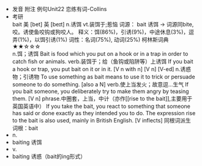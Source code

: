 - 发音 附注 例句Unit22   恋练有词-Collins
- 考研   
  bait
  美 [bet] 英 [beɪt]
  n.诱饵 vt.装饵于;惹恼
  词源： bait 诱饵 → 词源同bite,咬。诱使鱼咬钩或狗咬人。
  释义：饵(86%)，引诱(9%)，中途休息(3%)，逗弄(1%)，以饵引诱(1%)
  词性：名词(75%), 动词(25%)
  柯林斯词典★★☆☆☆   
  n.饵；诱饵
  Bait is food which you put on a hook or in a trap in order to catch fish or animals.
  verb.装饵于；给（鱼钩或陷阱等）上诱饵
  If you bait a hook or trap, you put bait on it or in it.
  [V n with n] [V n] [V-ed]
  n.诱惑物；引诱物
  To use something as bait means to use it to trick or persuade someone to do something.
  [also a N]
  verb.使上当发火；故意逗…生气
  If you bait someone, you deliberately try to make them angry by teasing them.
  [V n]
  phrase.中圈套，上当，中计（亦作[[rise to the bait]],主要用于英国英语中）
  If you take the bait, you react to something that someone has said or done exactly as they intended you to do. The expression rise to the bait is also used, mainly in British English.
  [V inflects]
  同根词派生
  词根：bait
- n.
- baiting 诱饵
- v.
- baiting 诱惑（bait的ing形式）